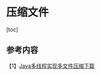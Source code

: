 # 压缩文件

[toc]

## 参考内容

【1】[Java多线程实现多文件压缩下载](https://blog.csdn.net/u013078871/article/details/106323970)